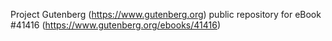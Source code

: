 Project Gutenberg (https://www.gutenberg.org) public repository for eBook #41416 (https://www.gutenberg.org/ebooks/41416)
